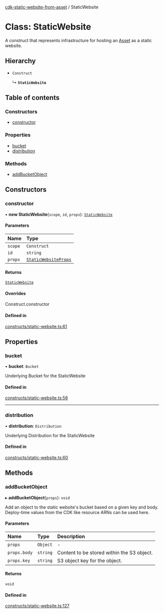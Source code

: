 [cdk-static-website-from-asset](../index.md) / StaticWebsite

# Class: StaticWebsite

A construct that represents infrastructure for hosting an [Asset](
https://docs.aws.amazon.com/cdk/api/v2/docs/aws-cdk-lib.aws_s3_assets-readme.html) as a static
website.

## Hierarchy

- `Construct`

  ↳ **`StaticWebsite`**

## Table of contents

### Constructors

- [constructor](StaticWebsite.md#constructor)

### Properties

- [bucket](StaticWebsite.md#bucket)
- [distribution](StaticWebsite.md#distribution)

### Methods

- [addBucketObject](StaticWebsite.md#addbucketobject)

## Constructors

### constructor

• **new StaticWebsite**(`scope`, `id`, `props`): [`StaticWebsite`](StaticWebsite.md)

#### Parameters

| Name | Type |
| :------ | :------ |
| `scope` | `Construct` |
| `id` | `string` |
| `props` | [`StaticWebsiteProps`](../index.md#staticwebsiteprops) |

#### Returns

[`StaticWebsite`](StaticWebsite.md)

#### Overrides

Construct.constructor

#### Defined in

[constructs/static-website.ts:61](https://github.com/paulbarmstrong/cdk-static-website-from-asset/blob/main/lib/constructs/static-website.ts#L61)

## Properties

### bucket

• **bucket**: `Bucket`

Underlying Bucket for the StaticWebsite

#### Defined in

[constructs/static-website.ts:56](https://github.com/paulbarmstrong/cdk-static-website-from-asset/blob/main/lib/constructs/static-website.ts#L56)

___

### distribution

• **distribution**: `Distribution`

Underlying Distribution for the StaticWebsite

#### Defined in

[constructs/static-website.ts:60](https://github.com/paulbarmstrong/cdk-static-website-from-asset/blob/main/lib/constructs/static-website.ts#L60)

## Methods

### addBucketObject

▸ **addBucketObject**(`props`): `void`

Add an object to the static website's bucket based on a given key and body. Deploy-time
values from the CDK like resource ARNs can be used here.

#### Parameters

| Name | Type | Description |
| :------ | :------ | :------ |
| `props` | `Object` | - |
| `props.body` | `string` | Content to be stored within the S3 object. |
| `props.key` | `string` | S3 object key for the object. |

#### Returns

`void`

#### Defined in

[constructs/static-website.ts:127](https://github.com/paulbarmstrong/cdk-static-website-from-asset/blob/main/lib/constructs/static-website.ts#L127)
